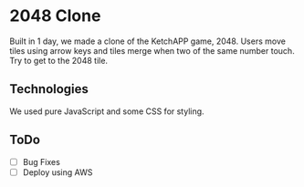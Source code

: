 # 2048 Clone

Built in 1 day, we made a clone of the KetchAPP game, 2048. Users move tiles using arrow keys and tiles merge when two of the same number touch. Try to get to the 2048 tile.

## Technologies
We used pure JavaScript and some CSS for styling.

## ToDo

- [ ] Bug Fixes
- [ ] Deploy using AWS
